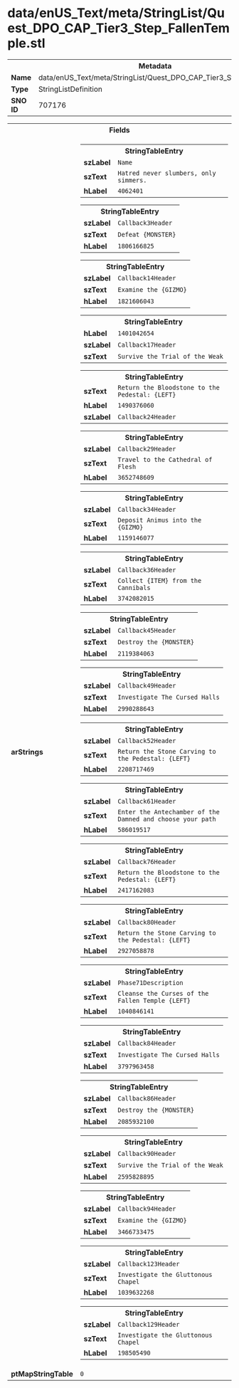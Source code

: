 <h1>data/enUS_Text/meta/StringList/Quest_DPO_CAP_Tier3_Step_FallenTemple.stl</h1><table><tr><th colspan="100%">Metadata</th></tr><tr><td><b>Name</b></td><td>data/enUS_Text/meta/StringList/Quest_DPO_CAP_Tier3_Step_FallenTemple.stl</td></tr><tr><td><b>Type</b></td><td>StringListDefinition</td></tr><tr><td><b>SNO ID</b></td><td>707176</td></tr></table>

<table><tr><th colspan="100%">Fields</th></tr><tr><td><b>arStrings</b></td><td><table><tr><th colspan="100%">StringTableEntry</th></tr><tr><td><b>szLabel</b></td><td><code>Name</code></td></tr><tr><td><b>szText</b></td><td><code>Hatred never slumbers, only simmers.</code></td></tr><tr><td><b>hLabel</b></td><td><code>4062401</code></td></tr></table>


<table><tr><th colspan="100%">StringTableEntry</th></tr><tr><td><b>szLabel</b></td><td><code>Callback3Header</code></td></tr><tr><td><b>szText</b></td><td><code>Defeat {MONSTER}</code></td></tr><tr><td><b>hLabel</b></td><td><code>1806166825</code></td></tr></table>


<table><tr><th colspan="100%">StringTableEntry</th></tr><tr><td><b>szLabel</b></td><td><code>Callback14Header</code></td></tr><tr><td><b>szText</b></td><td><code>Examine the {GIZMO}</code></td></tr><tr><td><b>hLabel</b></td><td><code>1821606043</code></td></tr></table>


<table><tr><th colspan="100%">StringTableEntry</th></tr><tr><td><b>hLabel</b></td><td><code>1401042654</code></td></tr><tr><td><b>szLabel</b></td><td><code>Callback17Header</code></td></tr><tr><td><b>szText</b></td><td><code>Survive the Trial of the Weak</code></td></tr></table>


<table><tr><th colspan="100%">StringTableEntry</th></tr><tr><td><b>szText</b></td><td><code>Return the Bloodstone to the Pedestal: {LEFT}</code></td></tr><tr><td><b>hLabel</b></td><td><code>1490376060</code></td></tr><tr><td><b>szLabel</b></td><td><code>Callback24Header</code></td></tr></table>


<table><tr><th colspan="100%">StringTableEntry</th></tr><tr><td><b>szLabel</b></td><td><code>Callback29Header</code></td></tr><tr><td><b>szText</b></td><td><code>Travel to the Cathedral of Flesh</code></td></tr><tr><td><b>hLabel</b></td><td><code>3652748609</code></td></tr></table>


<table><tr><th colspan="100%">StringTableEntry</th></tr><tr><td><b>szLabel</b></td><td><code>Callback34Header</code></td></tr><tr><td><b>szText</b></td><td><code>Deposit Animus into the {GIZMO}</code></td></tr><tr><td><b>hLabel</b></td><td><code>1159146077</code></td></tr></table>


<table><tr><th colspan="100%">StringTableEntry</th></tr><tr><td><b>szLabel</b></td><td><code>Callback36Header</code></td></tr><tr><td><b>szText</b></td><td><code>Collect {ITEM} from the Cannibals</code></td></tr><tr><td><b>hLabel</b></td><td><code>3742082015</code></td></tr></table>


<table><tr><th colspan="100%">StringTableEntry</th></tr><tr><td><b>szLabel</b></td><td><code>Callback45Header</code></td></tr><tr><td><b>szText</b></td><td><code>Destroy the {MONSTER}</code></td></tr><tr><td><b>hLabel</b></td><td><code>2119384063</code></td></tr></table>


<table><tr><th colspan="100%">StringTableEntry</th></tr><tr><td><b>szLabel</b></td><td><code>Callback49Header</code></td></tr><tr><td><b>szText</b></td><td><code>Investigate The Cursed Halls</code></td></tr><tr><td><b>hLabel</b></td><td><code>2990288643</code></td></tr></table>


<table><tr><th colspan="100%">StringTableEntry</th></tr><tr><td><b>szLabel</b></td><td><code>Callback52Header</code></td></tr><tr><td><b>szText</b></td><td><code>Return the Stone Carving to the Pedestal: {LEFT}</code></td></tr><tr><td><b>hLabel</b></td><td><code>2208717469</code></td></tr></table>


<table><tr><th colspan="100%">StringTableEntry</th></tr><tr><td><b>szLabel</b></td><td><code>Callback61Header</code></td></tr><tr><td><b>szText</b></td><td><code>Enter the Antechamber of the Damned and choose your path</code></td></tr><tr><td><b>hLabel</b></td><td><code>586019517</code></td></tr></table>


<table><tr><th colspan="100%">StringTableEntry</th></tr><tr><td><b>szLabel</b></td><td><code>Callback76Header</code></td></tr><tr><td><b>szText</b></td><td><code>Return the Bloodstone to the Pedestal: {LEFT}</code></td></tr><tr><td><b>hLabel</b></td><td><code>2417162083</code></td></tr></table>


<table><tr><th colspan="100%">StringTableEntry</th></tr><tr><td><b>szLabel</b></td><td><code>Callback80Header</code></td></tr><tr><td><b>szText</b></td><td><code>Return the Stone Carving to the Pedestal: {LEFT}</code></td></tr><tr><td><b>hLabel</b></td><td><code>2927058878</code></td></tr></table>


<table><tr><th colspan="100%">StringTableEntry</th></tr><tr><td><b>szLabel</b></td><td><code>Phase71Description</code></td></tr><tr><td><b>szText</b></td><td><code>Cleanse the Curses of the Fallen Temple {LEFT}</code></td></tr><tr><td><b>hLabel</b></td><td><code>1040846141</code></td></tr></table>


<table><tr><th colspan="100%">StringTableEntry</th></tr><tr><td><b>szLabel</b></td><td><code>Callback84Header</code></td></tr><tr><td><b>szText</b></td><td><code>Investigate The Cursed Halls</code></td></tr><tr><td><b>hLabel</b></td><td><code>3797963458</code></td></tr></table>


<table><tr><th colspan="100%">StringTableEntry</th></tr><tr><td><b>szLabel</b></td><td><code>Callback86Header</code></td></tr><tr><td><b>szText</b></td><td><code>Destroy the {MONSTER}</code></td></tr><tr><td><b>hLabel</b></td><td><code>2085932100</code></td></tr></table>


<table><tr><th colspan="100%">StringTableEntry</th></tr><tr><td><b>szLabel</b></td><td><code>Callback90Header</code></td></tr><tr><td><b>szText</b></td><td><code>Survive the Trial of the Weak</code></td></tr><tr><td><b>hLabel</b></td><td><code>2595828895</code></td></tr></table>


<table><tr><th colspan="100%">StringTableEntry</th></tr><tr><td><b>szLabel</b></td><td><code>Callback94Header</code></td></tr><tr><td><b>szText</b></td><td><code>Examine the {GIZMO}</code></td></tr><tr><td><b>hLabel</b></td><td><code>3466733475</code></td></tr></table>


<table><tr><th colspan="100%">StringTableEntry</th></tr><tr><td><b>szLabel</b></td><td><code>Callback123Header</code></td></tr><tr><td><b>szText</b></td><td><code>Investigate the Gluttonous Chapel</code></td></tr><tr><td><b>hLabel</b></td><td><code>1039632268</code></td></tr></table>


<table><tr><th colspan="100%">StringTableEntry</th></tr><tr><td><b>szLabel</b></td><td><code>Callback129Header</code></td></tr><tr><td><b>szText</b></td><td><code>Investigate the Gluttonous Chapel</code></td></tr><tr><td><b>hLabel</b></td><td><code>198505490</code></td></tr></table>


</td></tr><tr><td><b>ptMapStringTable</b></td><td><code>0</code></td></tr></table>

